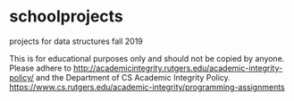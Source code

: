 # schoolprojects
projects for data structures fall 2019


This is for educational purposes only and should not be copied by anyone.
Please adhere to http://academicintegrity.rutgers.edu/academic-integrity-policy/ and the Department of CS Academic Integrity Policy. https://www.cs.rutgers.edu/academic-integrity/programming-assignments
